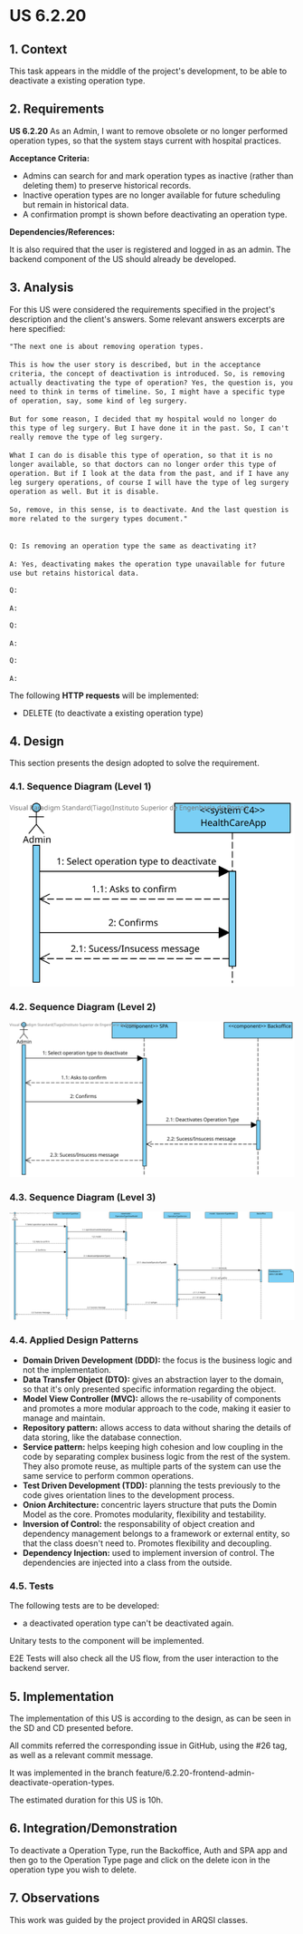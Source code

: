 # US 6.2.20

## 1. Context

This task appears in the middle of the project's development, to be able to deactivate a existing operation type.


## 2. Requirements

**US 6.2.20** As an Admin, I want to remove obsolete or no longer performed operation types, so that the system stays current with hospital practices.

**Acceptance Criteria:**
- Admins can search for and mark operation types as inactive (rather than deleting them) to preserve historical records. 
- Inactive operation types are no longer available for future scheduling but remain in historical data. 
- A confirmation prompt is shown before deactivating an operation type. 


**Dependencies/References:**

It is also required that the user is registered and logged in as an admin.
The backend component of the US should already be developed.



## 3. Analysis

For this US were considered the requirements specified in the project's description and the client's answers. 
Some relevant answers excerpts are here specified:


```
"The next one is about removing operation types.

This is how the user story is described, but in the acceptance criteria, the concept of deactivation is introduced. So, is removing actually deactivating the type of operation? Yes, the question is, you need to think in terms of timeline. So, I might have a specific type of operation, say, some kind of leg surgery.

But for some reason, I decided that my hospital would no longer do this type of leg surgery. But I have done it in the past. So, I can't really remove the type of leg surgery.

What I can do is disable this type of operation, so that it is no longer available, so that doctors can no longer order this type of operation. But if I look at the data from the past, and if I have any leg surgery operations, of course I will have the type of leg surgery operation as well. But it is disable.

So, remove, in this sense, is to deactivate. And the last question is more related to the surgery types document."


Q: Is removing an operation type the same as deactivating it?

A: Yes, deactivating makes the operation type unavailable for future use but retains historical data.
```

```
Q: 

A: 
```

```
Q: 

A: 
```

```
Q: 

A: 
```

The following **HTTP requests** will be implemented:
- DELETE (to deactivate a existing operation type)


## 4. Design

This section presents the design adopted to solve the requirement.

### 4.1. Sequence Diagram (Level 1)

![SSD_Lvl1.png](SD1.svg) 


### 4.2. Sequence Diagram (Level 2)

![SSD_Lvl1.png](SD2.svg) 


### 4.3. Sequence Diagram (Level 3)

![SSD_Lvl1.png](SD3.svg) 

### 4.4. Applied Design Patterns

- **Domain Driven Development (DDD):** the focus is the business logic and not the implementation.
- **Data Transfer Object (DTO):** gives an abstraction layer to the domain, so that it's only presented specific information regarding the object.
- **Model View Controller (MVC):** allows the re-usability of components and promotes a more modular approach to the code, making it easier to manage and maintain.
- **Repository pattern:** allows access to data without sharing the details of data storing, like the database connection.
- **Service pattern:** helps keeping high cohesion and low coupling in the code by separating complex business logic from the rest of the system. They also promote reuse, as multiple parts of the system can use the same service to perform common operations.
- **Test Driven Development (TDD):** planning the tests previously to the code gives orientation lines to the development process.
- **Onion Architecture:** concentric layers structure that puts the Domin Model as the core. Promotes modularity, flexibility and testability.
- **Inversion of Control:** the responsability of object creation and dependency management belongs to a framework or external entity, so that the class doesn't need to. Promotes flexibility and decoupling.
- **Dependency Injection:** used to implement inversion of control. The dependencies are injected into a class from the outside.


### 4.5. Tests

The following tests are to be developed:
- a deactivated operation type can't be deactivated again.

Unitary tests to the component will be implemented.

E2E Tests will also check all the US flow, from the user interaction to the backend server.


## 5. Implementation

The implementation of this US is according to the design, as can be seen in the SD and CD presented before.

All commits referred the corresponding issue in GitHub, using the #26 tag, as well as a relevant commit message.

It was implemented in the branch feature/6.2.20-frontend-admin-deactivate-operation-types.

The estimated duration for this US is 10h.


## 6. Integration/Demonstration

To deactivate a Operation Type, run the Backoffice, Auth and SPA app and then go to the Operation Type page and click on the delete icon in the operation type you wish to delete.

## 7. Observations

This work was guided by the project provided in ARQSI classes.